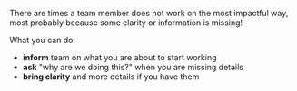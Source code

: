 There are times a team member does not work on the most impactful way, most probably because some clarity or information is missing!

What you can do:
- **inform** team on what you are about to start working
- **ask** "why are we doing this?" when you are missing details
- **bring clarity** and more details if you have them
